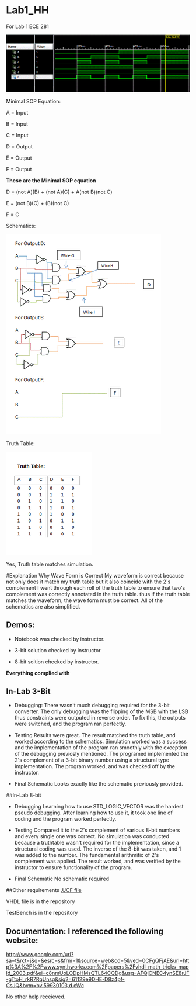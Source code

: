 Lab1_HH
=======

For Lab 1 ECE 281


![alt text](https://github.com/vipersfly23/Lab1_HH/blob/master/Sim_Screen_Shot.GIF?raw=true "simulation result")

Minimal SOP Equation:

A = Input

B = Input

C = Input

D = Output

E = Output

F = Output


 **These are the Minimal SOP equation**
 
D = (not A)(B) + (not A)(C) + A(not B)(not C)

E = (not B)(C) + (B)(not C)

F = C






Schematics:

![alt text](https://github.com/vipersfly23/Lab1_HH/blob/master/Schematic.GIF?raw=true "Schematic")


Truth Table:

![alt text](https://github.com/vipersfly23/Lab1_HH/blob/master/Truth_table.GIF?raw=true "Truth Table")


Yes, Truth table matches simulation.


#Explanation Why Wave Form is Correct
My waveform is correct because not only does it match my truth table but it also coincide with the 2's complement
I went through each roll of the truth table to ensure that two's complement was correctly annotated in the truth table. thus if the truth table matches the waveform, the wave form must be correct. All of the schematics are also simplified.

## Demos:

- Notebook was checked by instructor.

- 3-bit solution checked by instructor

- 8-bit soltion checked by instructor.

**Everything complied with**

## In-Lab 3-Bit
- Debugging:
  There wasn't much debugging required for the 3-bit converter. The only debugging was the flipping of the MSB with the LSB thus constraints were outputed in reverse order. To fix this, the outputs were switched, and the program ran perfectly.

- Testing
  Results were great. The result matched the truth table, and worked according to the schematics. Simulation worked was a success and the implementation of the program ran smoothly with the exception of the debugging previosly mentioned. The programed implemented the 2's complement of a 3-bit binary number using a structural type implementation. The program worked, and was checked off by the instructor.

- Final Schematic 
  Looks exactly like the schematic previously provided.
  
##In-Lab 8-bit

- Debugging
  Learning how to use STD_LOGIC_VECTOR was the hardest pseudo debugging. After learning how to use it, it took one line of coding and the program worked perfectly.
  
- Testing
  Compared it to the 2's complement of various 8-bit numbers and every single one was correct. No simulation was conducted because a truthtable wasn't required for the implementation, since a structural coding was used. The inverse of the 8-bit was taken, and 1 was added to the number. The fundamental arithmitic of 2's complement was applied. The result worked, and was verified by the instructor to ensure functionality of the program.
  
- Final Schematic
  No schematic required
  
##Other requirements 
[.UCF file](https://github.com/vipersfly23/Lab1_HH/blob/master/Lab1_HH.ucf)


VHDL file is in the repository

TestBench is in the repository



## Documentation: I referenced the following website: 

http://www.google.com/url?sa=t&rct=j&q=&esrc=s&frm=1&source=web&cd=5&ved=0CFgQFjAE&url=http%3A%2F%2Fwww.synthworks.com%2Fpapers%2Fvhdl_math_tricks_mapld_2003.pdf&ei=c8nmUoLODpHMsQTL64CQDg&usg=AFQjCNEC4ynSE8rJF-gTtoH_rkR7RqUnsg&sig2=61129e9DHE-D8z4pf-CsJQ&bvm=bv.59930103,d.cWc

No other help receieved.




